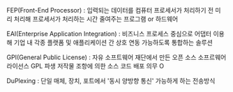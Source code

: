 <!-- 용어 정의 -->
FEP(Front-End Processor)
    : 입력되는 데이터를 컴퓨터 프로세서가 처리하기 전 미리 처리해 프로세서가 처리하는 시간 줄여주는 프로그램 or 하드웨어

EAI(Enterprise Application Integration)
    : 비즈니스 프로세스 중심으로 어댑터 이용해 기업 내 각종 플랫폼 및 애플리케이션 간 상호 연동 가능하도록 통합하는 솔루션

GPI(General Public License)
    : 자유 소프트웨어 재단에서 만든 오픈 소스 소프르웨어 라이선스
      GPL 파생 저작물 조항에 의한 소스 코드 배포 의무 O

DuPlexing
    : 단일 매체, 장치, 포트에서 '동시 양방향 통신' 가능하게 하는 전송방식